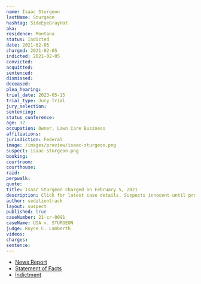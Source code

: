 ```yaml
---
name: Isaac Sturgeon
lastName: Sturgeon
hashtag: SideEyeGrayHat
aka:
residence: Montana
status: Indicted
date: 2021-02-05
charged: 2021-02-05
indicted: 2021-02-05
convicted:
acquitted:
sentenced:
dismissed:
deceased:
plea_hearing:
trial_date: 2023-05-15
trial_type: Jury Trial
jury_selection:
sentencing:
status_conference:
age: 32
occupation: Owner, Lawn Care Business
affiliations:
jurisdiction: Federal
image: /images/preview/isaac-sturgeon.png
suspect: isaac-sturgeon.png
booking:
courtroom:
courthouse:
raid:
perpwalk:
quote:
title: Isaac Sturgeon charged on February 5, 2021
description: Click for latest case details. Suspects innocent until proven guilty.
author: seditiontrack
layout: suspect
published: true
caseNumber: 21-cr-0091
caseName: USA v. STURGEON
judge: Royce C. Lamberth
videos:
charges:
sentence:
---
```

- [News Report](https://bbcbreakingnews.com/capitol-rioter-isaac-sturgeon-is-arrested-by-fbi-at-jfk-after-being-deported-from-kenya/)
- [Statement of Facts](https://extremism.gwu.edu/sites/g/files/zaxdzs2191/f/Isaac%20Steve%20Sturgeon%20Affidavit%20in%20Support%20of%20Removal.pdf)
- [Indictment](https://www.justice.gov/usao-dc/case-multi-defendant/file/1377921/download)
